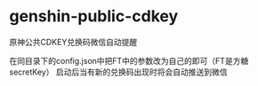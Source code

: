 # genshin-public-cdkey
原神公共CDKEY兑换码微信自动提醒

在同目录下的config.json中把FT中的参数改为自己的即可（FT是方糖secretKey）
启动后当有新的兑换码出现时将会自动推送到微信
